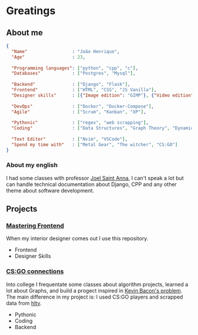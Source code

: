 # Greatings

## About me

```json
{
  "Name"                 : "João Henrique",
  "Age"                  : 23,
  
  "Programming languages": ["python", "cpp", "c"],
  "Databases"            : ["Postgres", "Mysql"],
  
  "Backend"              : ["Django", "Flask"],
  "Frontend"             : ["HTML", "CSS", "JS Vanilla"],
  "Designer skills"      : [{"Image edition": "GIMP"}, {"Video edition": "Kdenlive"}],
  
  "DevOps"               : ["Docker", "Docker-Compose"],
  "Agile"                : ["Scrum", "Kanban", "XP"],
  
  "Pythonic"             : ["regex", "web scrapping"],
  "Coding"               : ["Data Structures", "Graph Theory", "Dynamic Programming", "Design Patterns"],
  
  "Text Editor"          : ["Nvim", "VSCode"],
  "Spend my time with"   : ["Metal Gear", "The witcher", "CS:GO"]
}

```
### About my english

I had some classes with professor 
[Joel Saint Anna](https://www.google.com/search?q=joel+santana+falando+ingl%C3%AAs&oq=joel&aqs=chrome.2.69i57j46i131i433i512j69i59j0i67j46i67i433j46i67l3j0i131i433i512j46i433i512.3217j1j7&sourceid=chrome&ie=UTF-8#fpstate=ive&vld=cid:bff6703a,vid:BoxA9ghHkOM), 
I can't speak a lot but can handle technical documentation about Django, CPP and any other theme about software development.


## Projects

### [Mastering Frontend](https://github.com/JoaoHenrique12/mastering_frontend)

When my interior designer comes out I use this repository.

- Frontend
- Designer Skills

### [CS:GO connections](https://github.com/projeto-de-algoritmos/Grafos1_csgo_connections)

Into college I frequentate some classes about algorithm projects, learned a lot about Graphs,
and build a progect inspired in [Kevin Bacon's problem](https://en.wikipedia.org/wiki/Six_Degrees_of_Kevin_Bacon).
The main difference in my project is: I used CS:GO players and scrapped data from [hltv](https://www.hltv.org/).

- Pythonic
- Coding
- Backend
